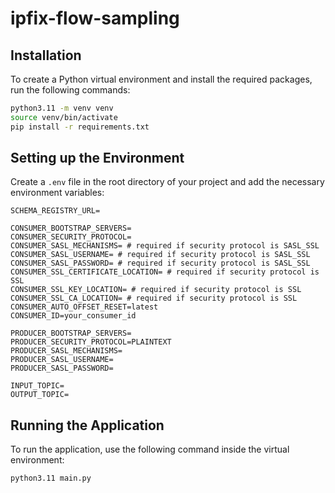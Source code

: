 # ipfix-flow-sampling

## Installation
To create a Python virtual environment and install the required packages, run the following commands:
```bash
python3.11 -m venv venv
source venv/bin/activate
pip install -r requirements.txt
```

## Setting up the Environment
Create a `.env` file in the root directory of your project and add the necessary environment variables:
```
SCHEMA_REGISTRY_URL=

CONSUMER_BOOTSTRAP_SERVERS=
CONSUMER_SECURITY_PROTOCOL=
CONSUMER_SASL_MECHANISMS= # required if security protocol is SASL_SSL
CONSUMER_SASL_USERNAME= # required if security protocol is SASL_SSL
CONSUMER_SASL_PASSWORD= # required if security protocol is SASL_SSL
CONSUMER_SSL_CERTIFICATE_LOCATION= # required if security protocol is SSL
CONSUMER_SSL_KEY_LOCATION= # required if security protocol is SSL
CONSUMER_SSL_CA_LOCATION= # required if security protocol is SSL
CONSUMER_AUTO_OFFSET_RESET=latest
CONSUMER_ID=your_consumer_id

PRODUCER_BOOTSTRAP_SERVERS=
PRODUCER_SECURITY_PROTOCOL=PLAINTEXT
PRODUCER_SASL_MECHANISMS=
PRODUCER_SASL_USERNAME=
PRODUCER_SASL_PASSWORD=

INPUT_TOPIC=
OUTPUT_TOPIC=
```

## Running the Application
To run the application, use the following command inside the virtual environment:

```bash
python3.11 main.py
```
